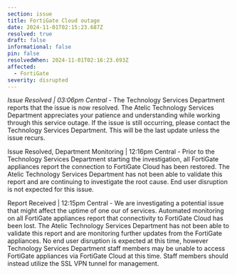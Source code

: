 ```yaml
---
section: issue
title: FortiGate Cloud outage
date: 2024-11-01T02:15:23.687Z
resolved: true
draft: false
informational: false
pin: false
resolvedWhen: 2024-11-01T02:16:23.693Z
affected:
  - FortiGate
severity: disrupted
---
```

*Issue Resolved | 03:06pm Central* - The Technology Services Department reports that the issue is now resolved. The Atelic Technology Services Department appreciates your patience and understanding while working through this service outage. If the issue is still occurring, please contact the Technology Services Department. This will be the last update unless the issue recurs.

Issue Resolved, Department Monitoring | 12:16pm Central - Prior to the Technology Services Department starting the investigation, all FortiGate appliances report the connection to FortiGate Cloud has been restored. The Atelic Technology Services Department has not been able to validate this report and are continuing to investigate the root cause. End user disruption is not expected for this issue.

Report Received | 12:15pm Central - We are investigating a potential issue that might affect the uptime of one our of services. Automated monitoring on all FortiGate appliances report that connectivity to FortiGate Cloud has been lost. The Atelic Technology Services Department has not been able to validate this report and are monitoring further updates from the FortiGate appliances. No end user disruption is expected at this time, however Technology Services Department staff members may be unable to access FortiGate appliances via FortiGate Cloud at this time. Staff members should instead utilize the SSL VPN tunnel for management.
